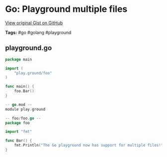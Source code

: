 # Go: Playground multiple files 

[View original Gist on GitHub](https://gist.github.com/Integralist/d6c1001c252c84a9c128fa3e8c477be2)

**Tags:** #go #golang #playground

## playground.go

```go
package main

import (
	"play.ground/foo"
)

func main() {
	foo.Bar()
}

-- go.mod --
module play.ground

-- foo/foo.go --
package foo

import "fmt"

func Bar() {
	fmt.Println("The Go playground now has support for multiple files!")
}

```

